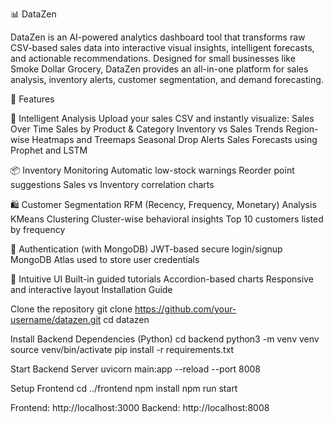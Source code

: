 📊 DataZen

DataZen is an AI-powered analytics dashboard tool that transforms raw CSV-based sales data into interactive visual insights, intelligent forecasts, and actionable recommendations. Designed for small businesses like Smoke Dollar Grocery, DataZen provides an all-in-one platform for sales analysis, inventory alerts, customer segmentation, and demand forecasting.

🚀 Features

🧠 Intelligent Analysis
Upload your sales CSV and instantly visualize:
Sales Over Time
Sales by Product & Category
Inventory vs Sales Trends
Region-wise Heatmaps and Treemaps
Seasonal Drop Alerts
Sales Forecasts using Prophet and LSTM

📦 Inventory Monitoring
Automatic low-stock warnings
Reorder point suggestions
Sales vs Inventory correlation charts

🛍 Customer Segmentation
RFM (Recency, Frequency, Monetary) Analysis
KMeans Clustering
Cluster-wise behavioral insights
Top 10 customers listed by frequency

🔐 Authentication (with MongoDB)
JWT-based secure login/signup
MongoDB Atlas used to store user credentials

🧭 Intuitive UI
Built-in guided tutorials
Accordion-based charts
Responsive and interactive layout
Installation Guide

Clone the repository git clone https://github.com/your-username/datazen.git cd datazen

Install Backend Dependencies (Python) cd backend python3 -m venv venv source venv/bin/activate pip install -r requirements.txt

Start Backend Server uvicorn main:app --reload --port 8008

Setup Frontend cd ../frontend npm install npm run start

Frontend: http://localhost:3000 Backend: http://localhost:8008
